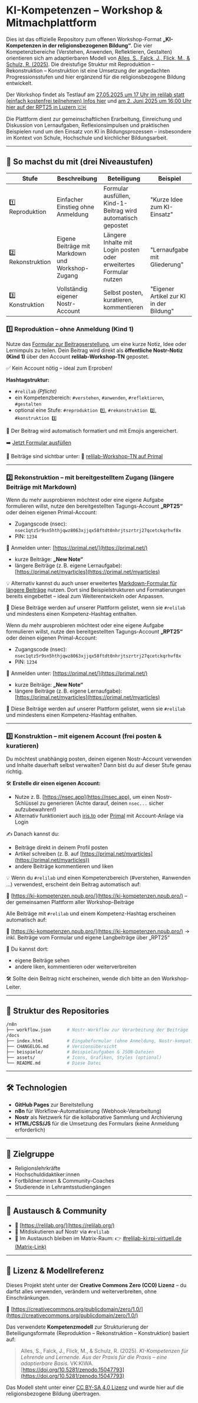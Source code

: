# KI-Kompetenzen – Workshop & Mitmachplattform

Dies ist das offizielle Repository zum offenen Workshop-Format **„KI-Kompetenzen in der religionsbezogenen Bildung“**. Die vier Kompetenzbereiche (Verstehen, Anwenden, Reflektieren, Gestalten) orientieren sich am adaptierbaren Modell von [Alles, S., Falck, J., Flick, M., & Schulz, R. (2025)](https://doi.org/10.5281/zenodo.15047793). Die dreistufige Struktur mit Reproduktion – Rekonstruktion – Konstruktion ist eine Umsetzung der angedachten Progressionsstufen und hier ergänzend für die religionsbezogene Bildung entwickelt.

Der Workshop findet als Testlauf am [27.05.2025 um 17 Uhr im relilab statt (einfach kostenfrei teilnehmen) Infos hier](https://relilab.org/ki-kompetenzen-in-der-religionsbezogenen-bildung/) und [am 2. Juni 2025 um 16:00 Uhr hier auf der RPT25 in Luzern 🇨🇭](https://rpt25.ch/ki-als-werkzeug-vom-anwenden-zum-gestalten/)

Die Plattform dient zur gemeinschaftlichen Erarbeitung, Einreichung und Diskussion von Lernaufgaben, Reflexionsimpulsen und praktischen Beispielen rund um den Einsatz von KI in Bildungsprozessen – insbesondere im Kontext von Schule, Hochschule und kirchlicher Bildungsarbeit.

---

## 🚀 So machst du mit (drei Niveaustufen)

| Stufe              | Beschreibung                                     | Beteiligung                                                       | Beispiel                                |
| ------------------ | ------------------------------------------------ | ----------------------------------------------------------------- | --------------------------------------- |
| 1️⃣ Reproduktion   | Einfacher Einstieg ohne Anmeldung                | Formular ausfüllen, Kind-1-Beitrag wird automatisch gepostet      | "Kurze Idee zum KI-Einsatz"             |
| 2️⃣ Rekonstruktion | Eigene Beiträge mit Markdown und Workshop-Zugang | Längere Inhalte mit Login posten oder erweitertes Formular nutzen | "Lernaufgabe mit Gliederung"            |
| 3️⃣ Konstruktion   | Vollständig eigener Nostr-Account                | Selbst posten, kuratieren, kommentieren                           | "Eigener Artikel zur KI in der Bildung" |

### 1️⃣ Reproduktion – ohne Anmeldung (Kind 1)

Nutze das [Formular zur Beitragserstellung](https://edufeed-org.github.io/ki-kompetenzen/index.html), um eine kurze Notiz, Idee oder Lernimpuls zu teilen. Dein Beitrag wird direkt als **öffentliche Nostr-Notiz (Kind 1)** über den Account **relilab-Workshop-TN** gepostet.

✅ Kein Account nötig – ideal zum Erproben!

**Hashtagstruktur:**

* `#relilab` *(Pflicht)*
* ein Kompetenzbereich: `#verstehen`, `#anwenden`, `#reflektieren`, `#gestalten`
* optional eine Stufe: `#reproduktion 1️⃣`, `#rekonstruktion 2️⃣`, `#konstruktion 3️⃣`

🔁 Der Beitrag wird automatisch formatiert und mit Emojis angereichert.

➡️ [Jetzt Formular ausfüllen](https://edufeed-org.github.io/ki-kompetenzen/index.html)

🧾 Beiträge sind sichtbar unter:
🔗 [relilab-Workshop-TN auf Primal](https://primal.net/p/nprofile1qqswm0d4efjt7japeqfx77k09mffw0udn0xyduxad7sn4xgw5grkm4cdk2e0h)

---

### 2️⃣ Rekonstruktion – mit bereitgestelltem Zugang (längere Beiträge mit Markdown)

Wenn du mehr ausprobieren möchtest oder eine eigene Aufgabe formulieren willst, nutze den bereitgestellten Tagungs-Account **„RPT25“** oder deinen eigenen Primal-Account:

* Zugangscode (nsec):
  `nsec1qtz5r9sn5hthjqwz8063xjjqx58ftdt0nhrjtszrtrj27qcetckqrhvf8x`
* PIN: `1234`

📲 Anmelden unter: [https://primal.net/](https://primal.net/)

* kurze Beiträge: **„New Note“**
* längere Beiträge (z. B. eigene Lernaufgabe): [https://primal.net/myarticles](https://primal.net/myarticles)

💡 Alternativ kannst du auch unser erweitertes [Markdown-Formular für längere Beiträge](https://edufeed-org.github.io/ki-kompetenzen/langbeitrag.html) nutzen. Dort sind Beispielstrukturen und Formatierungen bereits eingebettet – ideal zum Weiterentwickeln oder Anpassen.

👀 Diese Beiträge werden auf unserer Plattform gelistet, wenn sie `#relilab` und mindestens einen Kompetenz-Hashtag enthalten.

Wenn du mehr ausprobieren möchtest oder eine eigene Aufgabe formulieren willst, nutze den bereitgestellten Tagungs-Account **„RPT25“** oder deinen eigenen Primal-Account:

* Zugangscode (nsec):
  `nsec1qtz5r9sn5hthjqwz8063xjjqx58ftdt0nhrjtszrtrj27qcetckqrhvf8x`
* PIN: `1234`

📲 Anmelden unter: [https://primal.net/](https://primal.net/)

* kurze Beiträge: **„New Note“**
* längere Beiträge (z. B. eigene Lernaufgabe): [https://primal.net/myarticles](https://primal.net/myarticles)

👀 Diese Beiträge werden auf unserer Plattform gelistet, wenn sie `#relilab` und mindestens einen Kompetenz-Hashtag enthalten.

---

### 3️⃣ Konstruktion – mit eigenem Account (frei posten & kuratieren)

Du möchtest unabhängig posten, deinen eigenen Nostr-Account verwenden und Inhalte dauerhaft selbst verwalten? Dann bist du auf dieser Stufe genau richtig.

🛠 **Erstelle dir einen eigenen Account:**

* Nutze z. B. [https://nsec.app](https://nsec.app), um einen Nostr-Schlüssel zu generieren (Achte darauf, deinen `nsec...` sicher aufzubewahren!)
* Alternativ funktioniert auch [iris.to](https://iris.to) oder [Primal](https://primal.net) mit Account-Anlage via Login

✍️ Danach kannst du:

* Beiträge direkt in deinem Profil posten
* Artikel schreiben (z. B. auf [https://primal.net/myarticles](https://primal.net/myarticles))
* andere Beiträge kommentieren und liken

💡 Wenn du `#relilab` und einen Kompetenzbereich (#verstehen, #anwenden …) verwendest, erscheint dein Beitrag automatisch auf:

🔗 [https://ki-kompetenzen.npub.pro/](https://ki-kompetenzen.npub.pro/) – der gemeinsamen Plattform aller Workshop-Beiträge

Alle Beiträge mit `#relilab` und einem Kompetenz-Hashtag erscheinen automatisch auf:

🔗 [https://ki-kompetenzen.npub.pro/](https://ki-kompetenzen.npub.pro/)
→ inkl. Beiträge vom Formular und eigene Langbeiträge über „RPT25“

💬 Du kannst dort:

* eigene Beiträge sehen
* andere liken, kommentieren oder weiterverbreiten

🛠 Sollte dein Beitrag nicht erscheinen, wende dich bitte an den Workshop-Leiter.

---

## 📁 Struktur des Repositories

```bash
/n8n
├── workflow.json      # Nostr-Workflow zur Verarbeitung der Beiträge
/docs
├── index.html         # Eingabeformular (ohne Anmeldung, Nostr-kompatibel)
├── CHANGELOG.md       # Versionsübersicht
├── beispiele/         # Beispielaufgaben & JSON-Dateien
├── assets/            # Icons, Grafiken, Styles (optional)
└── README.md          # Diese Datei
```

---

## 🛠 Technologien

* **GitHub Pages** zur Bereitstellung
* **n8n** für Workflow-Automatisierung (Webhook-Verarbeitung)
* **Nostr** als Netzwerk für die kollaborative Sammlung und Archivierung
* **HTML/CSS/JS** für die Umsetzung des Formulars (keine Anmeldung erforderlich)

---

## 📌 Zielgruppe

* Religionslehrkräfte
* Hochschuldidaktiker\:innen
* Fortbildner\:innen & Community-Coaches
* Studierende in Lehramtsstudiengängen

---

## 💬 Austausch & Community

* 🔗 [https://relilab.org/](https://relilab.org/)
* 💬 Mitdiskutieren auf Nostr via `#relilab`
* 🧪 Im Austausch bleiben im Matrix-Raum:
  👉 [#relilab-ki\:rpi-virtuell.de (Matrix-Link)](https://matrix.to/#/#relilab-ki:rpi-virtuell.de)

---

## 🧾 Lizenz & Modellreferenz

Dieses Projekt steht unter der **Creative Commons Zero (CC0) Lizenz** – du darfst alles verwenden, verändern und weiterverbreiten, ohne Einschränkungen.

🔗 [https://creativecommons.org/publicdomain/zero/1.0/](https://creativecommons.org/publicdomain/zero/1.0/)

Das verwendete **Kompetenzmodell** zur Strukturierung der Beteiligungsformate (Reproduktion – Rekonstruktion – Konstruktion) basiert auf:

> Alles, S., Falck, J., Flick, M., & Schulz, R. (2025). *KI-Kompetenzen für Lehrende und Lernende. Aus der Praxis für die Praxis – eine adaptierbare Basis.* VK\:KIWA. [https://doi.org/10.5281/zenodo.15047793](https://doi.org/10.5281/zenodo.15047793)

Das Modell steht unter einer [CC BY-SA 4.0 Lizenz](https://creativecommons.org/licenses/by-sa/4.0/) und wurde hier auf die religionsbezogene Bildung übertragen.
